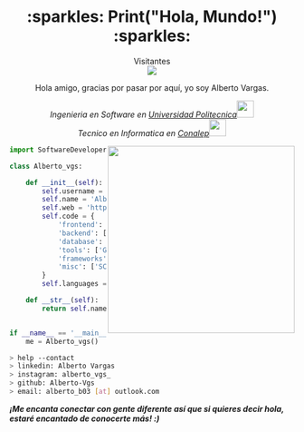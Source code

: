 <h1 align="center">:sparkles: Print("Hola, Mundo!") :sparkles:</h1>

<p align="center"> 
  Visitantes<br>
  <img src="https://profile-counter.glitch.me/naveenverma1/count.svg" />
</p>
<div align="center">
Hola amigo, gracias por pasar por aquí, yo soy Alberto Vargas.
<p><em>Ingenieria en Software en <a href="https://upsrj.edu.mx/">Universidad Politecnica</a><img src="https://media.giphy.com/media/WUlplcMpOCEmTGBtBW/giphy.gif" width="30"></br>Tecnico en Informatica en <a href="https://www.conalep.edu.mx/">Conalep</a><img src="https://media.giphy.com/media/fYSnHlufseco8Fh93Z/giphy.gif" width="30">
</em></p></div>

<img align='right' src="https://c.tenor.com/k3BNIDqMr6QAAAAC/hacking-hacker.gif" width="330">

```python
import SoftwareDeveloper

class Alberto_vgs:

    def __init__(self):
        self.username = 'Alberto-vgs'
        self.name = 'Alberto Vargas'
        self.web = 'http://bet03.me/'
        self.code = {
            'frontend': ['HTML', 'CSS', 'JavaScript', 'Boostrap'],
            'backend': ['Python', 'PHP', 'Flask', 'java'],
            'database': ['MySQL', 'SQLite3'],
            'tools': ['GIT', 'GitHub', 'Jupyter notebook'],
            'frameworks': ['CodeIgniter', 'Ionic', 'Angular'],
            'misc': ['SCRUM', 'GNU/Linux']
        }
        self.languages = ['Spanish', 'English']

    def __str__(self):
        return self.name


if __name__ == '__main__':
    me = Alberto_vgs()


```

````bash
> help --contact
> linkedin: Alberto Vargas
> instagram: alberto_vgs_
> github: Alberto-Vgs
> email: alberto_b03 [at] outlook.com
````
<em><b>¡Me encanta conectar con gente diferente <b>así que si quieres decir <b>hola, estaré encantado de conocerte más!</b> :)</em>

